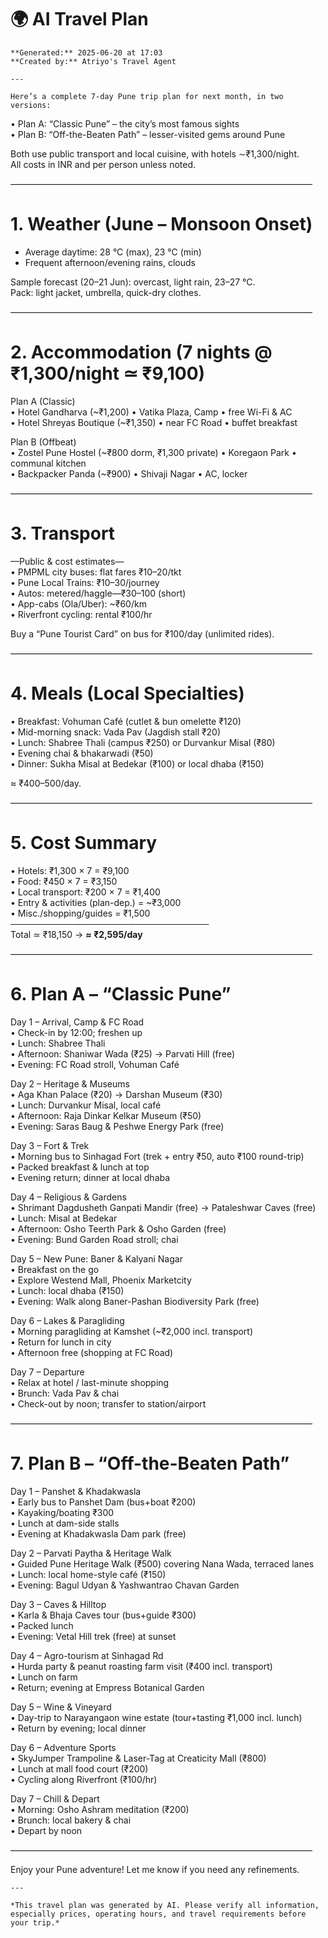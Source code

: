 # 🌍 AI Travel Plan

    **Generated:** 2025-06-20 at 17:03  
    **Created by:** Atriyo's Travel Agent

    ---

    Here’s a complete 7-day Pune trip plan for next month, in two versions:

  • Plan A: “Classic Pune” – the city’s most famous sights  
  • Plan B: “Off-the-Beaten Path” – lesser-visited gems around Pune  

Both use public transport and local cuisine, with hotels ∼₹1,300/night.  
All costs in INR and per person unless noted.

–––––––––––––––––––––––––––––––––––––––––––––––––––––––––––––––––––––

# 1. Weather (June – Monsoon Onset)
- Average daytime: 28 °C (max), 23 °C (min)  
- Frequent afternoon/evening rains, clouds  

Sample forecast (20–21 Jun): overcast, light rain, 23–27 °C.  
Pack: light jacket, umbrella, quick-dry clothes.

–––––––––––––––––––––––––––––––––––––––––––––––––––––––––––––––––––––

# 2. Accommodation (7 nights @ ₹1,300/night ≃ ₹9,100)

Plan A (Classic)  
  • Hotel Gandharva (~₹1,200) • Vatika Plaza, Camp • free Wi-Fi & AC  
  • Hotel Shreyas Boutique (~₹1,350) • near FC Road • buffet breakfast  

Plan B (Offbeat)  
  • Zostel Pune Hostel (~₹800 dorm, ₹1,300 private) • Koregaon Park • communal kitchen  
  • Backpacker Panda (~₹900) • Shivaji Nagar • AC, locker  

–––––––––––––––––––––––––––––––––––––––––––––––––––––––––––––––––––––

# 3. Transport
—Public & cost estimates—  
• PMPML city buses: flat fares ₹10–20/tkt  
• Pune Local Trains: ₹10–30/journey  
• Autos: metered/haggle—₹30–100 (short)  
• App-cabs (Ola/Uber): ~₹60/km  
• Riverfront cycling: rental ₹100/hr  

Buy a “Pune Tourist Card” on bus for ₹100/day (unlimited rides).

–––––––––––––––––––––––––––––––––––––––––––––––––––––––––––––––––––––

# 4. Meals (Local Specialties)
• Breakfast: Vohuman Café (cutlet & bun omelette ₹120)  
• Mid-morning snack: Vada Pav (Jagdish stall ₹20)  
• Lunch: Shabree Thali (campus ₹250) or Durvankur Misal (₹80)  
• Evening chai & bhakarwadi (₹50)  
• Dinner: Sukha Misal at Bedekar (₹100) or local dhaba (₹150)  

≈ ₹400–500/day.

–––––––––––––––––––––––––––––––––––––––––––––––––––––––––––––––––––––

# 5. Cost Summary
• Hotels: ₹1,300 × 7 = ₹9,100  
• Food: ₹450 × 7 = ₹3,150  
• Local transport: ₹200 × 7 = ₹1,400  
• Entry & activities (plan-dep.) = ~₹3,000  
• Misc./shopping/guides = ₹1,500  
────────────────────────────────  
Total ≃ ₹18,150 → **≈ ₹2,595/day**

–––––––––––––––––––––––––––––––––––––––––––––––––––––––––––––––––––––

# 6. Plan A – “Classic Pune”  
Day 1 – Arrival, Camp & FC Road  
  • Check-in by 12:00; freshen up  
  • Lunch: Shabree Thali  
  • Afternoon: Shaniwar Wada (₹25) → Parvati Hill (free)  
  • Evening: FC Road stroll, Vohuman Café  

Day 2 – Heritage & Museums  
  • Aga Khan Palace (₹20) → Darshan Museum (₹30)  
  • Lunch: Durvankur Misal, local café  
  • Afternoon: Raja Dinkar Kelkar Museum (₹50)  
  • Evening: Saras Baug & Peshwe Energy Park (free)  

Day 3 – Fort & Trek  
  • Morning bus to Sinhagad Fort (trek + entry ₹50, auto ₹100 round-trip)  
  • Packed breakfast & lunch at top  
  • Evening return; dinner at local dhaba  

Day 4 – Religious & Gardens  
  • Shrimant Dagdusheth Ganpati Mandir (free) → Pataleshwar Caves (free)  
  • Lunch: Misal at Bedekar  
  • Afternoon: Osho Teerth Park & Osho Garden (free)  
  • Evening: Bund Garden Road stroll; chai  

Day 5 – New Pune: Baner & Kalyani Nagar  
  • Breakfast on the go  
  • Explore Westend Mall, Phoenix Marketcity  
  • Lunch: local dhaba (₹150)  
  • Evening: Walk along Baner-Pashan Biodiversity Park (free)  

Day 6 – Lakes & Paragliding  
  • Morning paragliding at Kamshet (~₹2,000 incl. transport)  
  • Return for lunch in city  
  • Afternoon free (shopping at FC Road)  

Day 7 – Departure  
  • Relax at hotel / last-minute shopping  
  • Brunch: Vada Pav & chai  
  • Check-out by noon; transfer to station/airport  

–––––––––––––––––––––––––––––––––––––––––––––––––––––––––––––––––––––

# 7. Plan B – “Off-the-Beaten Path”  
Day 1 – Panshet & Khadakwasla  
  • Early bus to Panshet Dam (bus+boat ₹200)  
  • Kayaking/boating ₹300  
  • Lunch at dam-side stalls  
  • Evening at Khadakwasla Dam park (free)  

Day 2 – Parvati Paytha & Heritage Walk  
  • Guided Pune Heritage Walk (₹500) covering Nana Wada, terraced lanes  
  • Lunch: local home-style café (₹150)  
  • Evening: Bagul Udyan & Yashwantrao Chavan Garden  

Day 3 – Caves & Hilltop  
  • Karla & Bhaja Caves tour (bus+guide ₹300)  
  • Packed lunch  
  • Evening: Vetal Hill trek (free) at sunset  

Day 4 – Agro-tourism at Sinhagad Rd  
  • Hurda party & peanut roasting farm visit (₹400 incl. transport)  
  • Lunch on farm  
  • Return; evening at Empress Botanical Garden  

Day 5 – Wine & Vineyard  
  • Day-trip to Narayangaon wine estate (tour+tasting ₹1,000 incl. lunch)  
  • Return by evening; local dinner  

Day 6 – Adventure Sports  
  • SkyJumper Trampoline & Laser-Tag at Creaticity Mall (₹800)  
  • Lunch at mall food court (₹200)  
  • Cycling along Riverfront (₹100/hr)  

Day 7 – Chill & Depart  
  • Morning: Osho Ashram meditation (₹200)  
  • Brunch: local bakery & chai  
  • Depart by noon  

–––––––––––––––––––––––––––––––––––––––––––––––––––––––––––––––––––––

Enjoy your Pune adventure! Let me know if you need any refinements.

    ---

    *This travel plan was generated by AI. Please verify all information, especially prices, operating hours, and travel requirements before your trip.*
    
